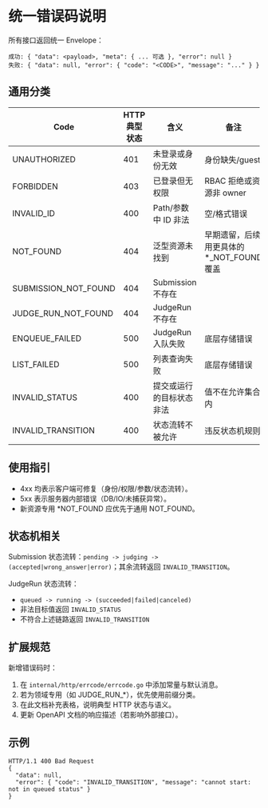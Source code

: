 # 统一错误码说明

所有接口返回统一 Envelope：

```
成功: { "data": <payload>, "meta": { ... 可选 }, "error": null }
失败: { "data": null, "error": { "code": "<CODE>", "message": "..." } }
```

## 通用分类

| Code | HTTP 典型状态 | 含义 | 备注 |
|------|----------------|------|------|
| UNAUTHORIZED | 401 | 未登录或身份无效 | 身份缺失/guest |
| FORBIDDEN | 403 | 已登录但无权限 | RBAC 拒绝或资源非 owner |
| INVALID_ID | 400 | Path/参数中 ID 非法 | 空/格式错误 |
| NOT_FOUND | 404 | 泛型资源未找到 | 早期遗留，后续用更具体的 *_NOT_FOUND 覆盖 |
| SUBMISSION_NOT_FOUND | 404 | Submission 不存在 | |
| JUDGE_RUN_NOT_FOUND | 404 | JudgeRun 不存在 | |
| ENQUEUE_FAILED | 500 | JudgeRun 入队失败 | 底层存储错误 |
| LIST_FAILED | 500 | 列表查询失败 | 底层存储错误 |
| INVALID_STATUS | 400 | 提交或运行的目标状态非法 | 值不在允许集合内 |
| INVALID_TRANSITION | 400 | 状态流转不被允许 | 违反状态机规则 |

## 使用指引

- 4xx 均表示客户端可修复（身份/权限/参数/状态流转）。
- 5xx 表示服务器内部错误（DB/IO/未捕获异常）。
- 新资源专用 *NOT_FOUND 应优先于通用 NOT_FOUND。

## 状态机相关

Submission 状态流转：`pending -> judging -> (accepted|wrong_answer|error)`；其余流转返回 `INVALID_TRANSITION`。

JudgeRun 状态流转：
- `queued -> running -> (succeeded|failed|canceled)`
- 非法目标值返回 `INVALID_STATUS`
- 不符合上述链路返回 `INVALID_TRANSITION`

## 扩展规范

新增错误码时：
1. 在 `internal/http/errcode/errcode.go` 中添加常量与默认消息。
2. 若为领域专用（如 JUDGE_RUN_*），优先使用前缀分类。
3. 在此文档补充表格，说明典型 HTTP 状态与语义。
4. 更新 OpenAPI 文档的响应描述（若影响外部接口）。

## 示例

```
HTTP/1.1 400 Bad Request
{
  "data": null,
  "error": { "code": "INVALID_TRANSITION", "message": "cannot start: not in queued status" }
}
```
